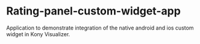 # Rating-panel-custom-widget-app
Application to demonstrate integration of the native android and ios custom  widget in Kony Visualizer.
